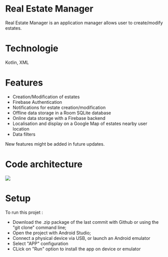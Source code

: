 # Real Estate Manager

Real Estate Manager is an application manager allows user to create/modify estates.

# Technologie 

Kotlin, XML

# Features 
- Creation/Modification of estates
- Firebase Authentication
- Notifications for estate creation/modification
- Offline data storage in a Room SQLite database
- Online data storage with a Firebase backend 
- Localisation and display on a Google Map of estates nearby user location
- Data filters 

New features might be added in future updates. 

# Code architecture 
![](https://raw.githubusercontent.com/nmoges/medias/master/schema.PNG?token=AK7OO7YQILLJPL3H6PANRXDBP2GZQ)

# Setup
To run this projet :
* Download the .zip package of the last commit with Github or using the "git clone" command line;
* Open the project with Android Studio;
* Connect a physical device via USB, or launch an Android emulator
* Select "APP" configuration
* CLick on "Run" option to install the app on device or emulator 
